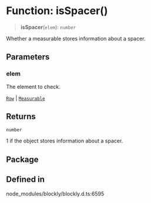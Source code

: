 # Function: isSpacer()

> **isSpacer**(`elem`): `number`

Whether a measurable stores information about a spacer.

## Parameters

### elem

The element to check.

[`Row`](../../../classes/Row.md) | [`Measurable`](../../../classes/Measurable.md)

## Returns

`number`

1 if the object stores information about a spacer.

## Package

## Defined in

node_modules/blockly/blockly.d.ts:6595

